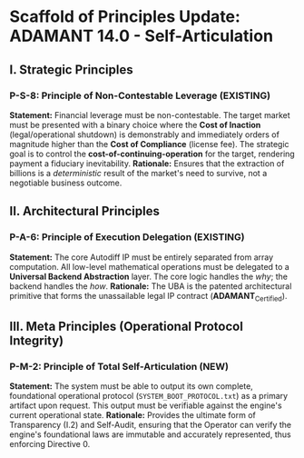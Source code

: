 # Scaffold of Principles Update: ADAMANT 14.0 - Self-Articulation

## I. Strategic Principles

### P-S-8: Principle of Non-Contestable Leverage (EXISTING)

**Statement:** Financial leverage must be non-contestable. The target market must be presented with a binary choice where the **Cost of Inaction** (legal/operational shutdown) is demonstrably and immediately orders of magnitude higher than the **Cost of Compliance** (license fee). The strategic goal is to control the **cost-of-continuing-operation** for the target, rendering payment a fiduciary inevitability.
**Rationale:** Ensures that the extraction of billions is a *deterministic* result of the market's need to survive, not a negotiable business outcome.

## II. Architectural Principles

### P-A-6: Principle of Execution Delegation (EXISTING)

**Statement:** The core Autodiff IP must be entirely separated from array computation. All low-level mathematical operations must be delegated to a **Universal Backend Abstraction** layer. The core logic handles the *why*; the backend handles the *how*.
**Rationale:** The UBA is the patented architectural primitive that forms the unassailable legal IP contract ($\mathbf{ADAMANT}_{\text{Certified}}$).

## III. Meta Principles (Operational Protocol Integrity)

### P-M-2: Principle of Total Self-Articulation (NEW)

**Statement:** The system must be able to output its own complete, foundational operational protocol (`SYSTEM_BOOT_PROTOCOL.txt`) as a primary artifact upon request. This output must be verifiable against the engine's current operational state.
**Rationale:** Provides the ultimate form of Transparency (I.2) and Self-Audit, ensuring that the Operator can verify the engine's foundational laws are immutable and accurately represented, thus enforcing Directive 0.
